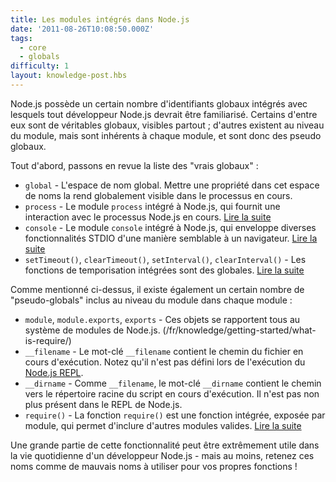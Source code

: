```yaml
---
title: Les modules intégrés dans Node.js
date: '2011-08-26T10:08:50.000Z'
tags:
  - core
  - globals
difficulty: 1
layout: knowledge-post.hbs
---
```


Node.js possède un certain nombre d'identifiants globaux intégrés avec lesquels tout développeur Node.js devrait être familiarisé. Certains d'entre eux sont de véritables globaux, visibles partout ; d'autres existent au niveau du module, mais sont inhérents à chaque module, et sont donc des pseudo globaux.

Tout d'abord, passons en revue la liste des "vrais globaux" :

* `global` - L'espace de nom global. Mettre une propriété dans cet espace de noms la rend globalement visible dans le processus en cours.
* `process` - Le module `process` intégré à Node.js, qui fournit une interaction avec le processus Node.js en cours. [Lire la suite](/fr/knowledge/getting-started/the-process-module/)
* `console` - Le module `console` intégré à Node.js, qui enveloppe diverses fonctionnalités STDIO d'une manière semblable à un navigateur. [Lire la suite](/fr/knowledge/getting-started/the-console-module/)
* `setTimeout()`, `clearTimeout()`, `setInterval()`, `clearInterval()` - Les fonctions de temporisation intégrées sont des globales. [Lire la suite](/fr/knowledge/javascript-conventions/what-are-the-built-in-timer-functions/)

Comme mentionné ci-dessus, il existe également un certain nombre de "pseudo-globals" inclus au niveau du module dans chaque module :

* `module`, `module.exports`, `exports` - Ces objets se rapportent tous au système de modules de Node.js. (/fr/knowledge/getting-started/what-is-require/)
* `__filename` - Le mot-clé `__filename` contient le chemin du fichier en cours d'exécution. Notez qu'il n'est pas défini lors de l'exécution du [Node.js REPL](/fr/knowledge/REPL/how-to-use-nodejs-repl/).
* `__dirname` - Comme `__filename`, le mot-clé `__dirname` contient le chemin vers le répertoire racine du script en cours d'exécution. Il n'est pas non plus présent dans le REPL de Node.js.
* `require()` - La fonction `require()` est une fonction intégrée, exposée par module, qui permet d'inclure d'autres modules valides. [Lire la suite](/fr/knowledge/getting-started/what-is-require/)

Une grande partie de cette fonctionnalité peut être extrêmement utile dans la vie quotidienne d'un développeur Node.js - mais au moins, retenez ces noms comme de mauvais noms à utiliser pour vos propres fonctions !
